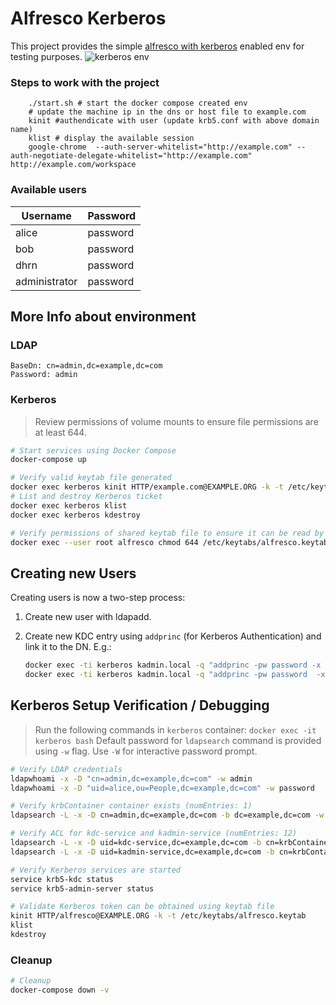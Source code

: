 # Alfresco Kerberos
   This project provides the simple [alfresco with kerberos](https://docs.alfresco.com/identity-service/latest/tutorial/sso/kerberos/) enabled env for testing purposes.
   ![kerberos env](https://docs.alfresco.com/identity-service/images/kerberos.png)
   

### Steps to work with the project

```shell
    ./start.sh # start the docker compose created env
    # update the machine ip in the dns or host file to example.com
    kinit #authendicate with user (update krb5.conf with above domain name)
    klist # display the available session
    google-chrome  --auth-server-whitelist="http://example.com" --auth-negotiate-delegate-whitelist="http://example.com" http://example.com/workspace
```
### Available  users

| Username  | Password |
| ------------- | ------------- |
| alice  | password  |
| bob  | password  |
| dhrn  | password  |
| administrator  | password  |


## More Info about environment


### LDAP
```text
BaseDn: cn=admin,dc=example,dc=com
Password: admin
```

### Kerberos

> Review permissions of volume mounts to ensure file permissions are at least 644.

```sh
# Start services using Docker Compose
docker-compose up

# Verify valid keytab file generated
docker exec kerberos kinit HTTP/example.com@EXAMPLE.ORG -k -t /etc/keytabs/alfresco.keytab
# List and destroy Kerberos ticket
docker exec kerberos klist
docker exec kerberos kdestroy

# Verify permissions of shared keytab file to ensure it can be read by Keycloak
docker exec --user root alfresco chmod 644 /etc/keytabs/alfresco.keytab
```

## Creating new Users

Creating users is now a two-step process:

1. Create new user with ldapadd.

1. Create new KDC entry using `addprinc` (for Kerberos Authentication) and link it to the DN. E.g.:

   ```sh
   docker exec -ti kerberos kadmin.local -q "addprinc -pw password -x dn=uid=alice,ou=People,dc=example,dc=com alice"
   docker exec -ti kerberos kadmin.local -q "addprinc -pw password  -x dn=uid=alice,ou=People,dc=example,dc=com bob"
   ```

## Kerberos Setup Verification / Debugging

> Run the following commands in `kerberos` container: `docker exec -it kerberos bash`
> Default password for `ldapsearch` command is provided using `-w` flag. Use `-W` for interactive password prompt.

```sh
# Verify LDAP credentials
ldapwhoami -x -D "cn=admin,dc=example,dc=com" -w admin
ldapwhoami -x -D "uid=alice,ou=People,dc=example,dc=com" -w password

# Verify krbContainer container exists (numEntries: 1)
ldapsearch -L -x -D cn=admin,dc=example,dc=com -b dc=example,dc=com -w admin cn=krbContainer

# Verify ACL for kdc-service and kadmin-service (numEntries: 12)
ldapsearch -L -x -D uid=kdc-service,dc=example,dc=com -b cn=krbContainer,dc=example,dc=com -w password
ldapsearch -L -x -D uid=kadmin-service,dc=example,dc=com -b cn=krbContainer,dc=example,dc=com -w password

# Verify Kerberos services are started
service krb5-kdc status
service krb5-admin-server status

# Validate Kerberos token can be obtained using keytab file
kinit HTTP/alfresco@EXAMPLE.ORG -k -t /etc/keytabs/alfresco.keytab
klist
kdestroy
```

### Cleanup

```sh
# Cleanup
docker-compose down -v
```
